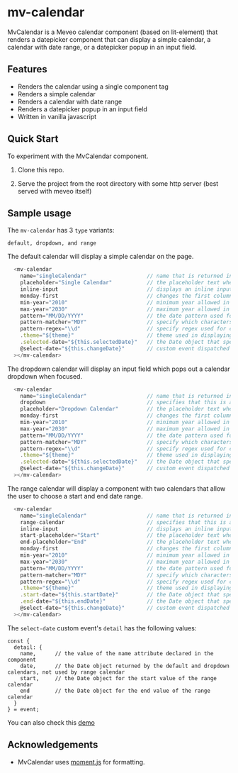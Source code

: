 # mv-calendar

MvCalendar is a Meveo calendar component (based on lit-element) that renders a datepicker component that can display a simple calendar, a calendar with date range, or a datepicker popup in an input field.

## Features
* Renders the calendar using a single component tag
* Renders a simple calendar
* Renders a calendar with date range
* Renders a datepicker popup in an input field
* Written in vanilla javascript


## Quick Start

To experiment with the MvCalendar component.   

1. Clone this repo.

2. Serve the project from the root directory with some http server (best served with meveo itself)

## Sample usage

The `mv-calendar` has 3 `type` variants:
```
default, dropdown, and range
```

The default calendar will display a simple calendar on the page.
```javascript
  <mv-calendar
    name="singleCalendar"                   // name that is returned in select-date event details
    placeholder="Single Calendar"           // the placeholder text when input is empty
    inline-input                            // displays an inline input at the top of the calendar
    monday-first                            // changes the first column to Monday instead of Sunday
    min-year="2010"                         // minimum year allowed in the year spinner
    max-year="2030"                         // maximum year allowed in the year spinner
    pattern="MM/DD/YYYY"                    // the date pattern used for masking and formatting the date
    pattern-matcher="MDY"                   // specify which characters in the pattern are editable
    pattern-regex="\\d"                     // specify regex used for characters allowed in the pattern
    .theme="${theme}"                       // theme used in displaying the calendar (light or dark)
    .selected-date="${this.selectedDate}"   // the Date object that specifies the value of the calendar
    @select-date="${this.changeDate}"       // custom event dispatched when a date is selected/entered
  ></mv-calendar>
```

The dropdown calendar will display an input field which pops out a calendar dropdown when focused.
```javascript
  <mv-calendar
    name="singleCalendar"                   // name that is returned in select-date event details
    dropdown                                // specifies that this is a dropdown calendar
    placeholder="Dropdown Calendar"         // the placeholder text when input is empty    
    monday-first                            // changes the first column to Monday instead of Sunday
    min-year="2010"                         // minimum year allowed in the year spinner
    max-year="2030"                         // maximum year allowed in the year spinner
    pattern="MM/DD/YYYY"                    // the date pattern used for masking and formatting the date
    pattern-matcher="MDY"                   // specify which characters in the pattern are editable
    pattern-regex="\\d"                     // specify regex used for characters allowed in the pattern
    .theme="${theme}"                       // theme used in displaying the calendar (light or dark)
    .selected-date="${this.selectedDate}"   // the Date object that specifies the value of the calendar
    @select-date="${this.changeDate}"       // custom event dispatched when a date is selected/entered
  ></mv-calendar>
```

The range calendar will display a component with two calendars that allow the user to choose a start and end date range.
```javascript
  <mv-calendar
    name="singleCalendar"                   // name that is returned in select-date event details
    range-calendar                          // specifies that this is a range calendar
    inline-input                            // displays an inline input at the top of the calendar
    start-placeholder="Start"               // the placeholder text when start date is empty
    end-placeholder="End"                   // the placeholder text when end date is empty
    monday-first                            // changes the first column to Monday instead of Sunday
    min-year="2010"                         // minimum year allowed in the year spinner
    max-year="2030"                         // maximum year allowed in the year spinner
    pattern="MM/DD/YYYY"                    // the date pattern used for masking and formatting the date
    pattern-matcher="MDY"                   // specify which characters in the pattern are editable
    pattern-regex="\\d"                     // specify regex used for characters allowed in the pattern
    .theme="${theme}"                       // theme used in displaying the calendar (light or dark)
    .start-date="${this.startDate}"         // the Date object that specifies the start date of the calendar
    .end-date="${this.endDate}"             // the Date object that specifies the end date of the calendar
    @select-date="${this.changeDate}"       // custom event dispatched when a date is selected/entered
  ></mv-calendar>
```

The `select-date` custom event's `detail` has the following values:
```
const {
  detail: {
    name,      // the value of the name attribute declared in the component
    date,      // the Date object returned by the default and dropdown calendars, not used by range calendar
    start,     // the Date object for the start value of the range calendar
    end        // the Date object for the end value of the range calendar
  }
} = event;
```

You can also check this [demo](https://calendar.meveo.org)


## Acknowledgements
* MvCalendar uses [moment.js](https://momentjs.com/) for formatting.
